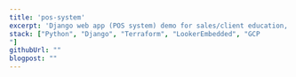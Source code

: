 ```yaml
---
title: 'pos-system'
excerpt: 'Django web app (POS system) demo for sales/client education, showcasing GCP'
stack: ["Python", "Django", "Terraform", "LookerEmbedded", "GCP
"]
githubUrl: ""
blogpost: ""
---
```

